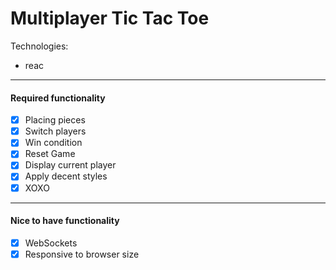 # Multiplayer Tic Tac Toe
Technologies:
* reac
---
#### Required functionality

* [x] Placing pieces
* [x] Switch players
* [x] Win condition
* [x] Reset Game
* [x] Display current player
* [x] Apply decent styles
* [x] XOXO
---
#### Nice to have functionality
* [x] WebSockets
* [x] Responsive to browser size
